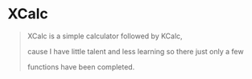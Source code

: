 # XCalc

> XCalc is a simple calculator followed by KCalc, 
>
> cause I have little talent and less learning so there just only a few 
>
> functions have been completed.